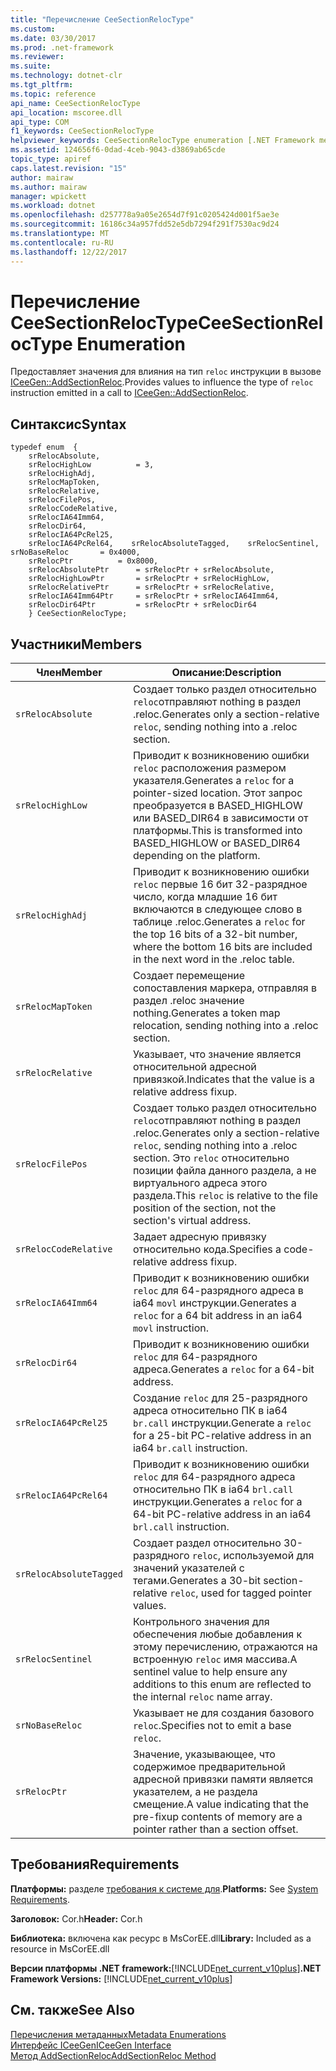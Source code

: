 ```yaml
---
title: "Перечисление CeeSectionRelocType"
ms.custom: 
ms.date: 03/30/2017
ms.prod: .net-framework
ms.reviewer: 
ms.suite: 
ms.technology: dotnet-clr
ms.tgt_pltfrm: 
ms.topic: reference
api_name: CeeSectionRelocType
api_location: mscoree.dll
api_type: COM
f1_keywords: CeeSectionRelocType
helpviewer_keywords: CeeSectionRelocType enumeration [.NET Framework metadata]
ms.assetid: 124656f6-0dad-4ceb-9043-d3869ab65cde
topic_type: apiref
caps.latest.revision: "15"
author: mairaw
ms.author: mairaw
manager: wpickett
ms.workload: dotnet
ms.openlocfilehash: d257778a9a05e2654d7f91c0205424d001f5ae3e
ms.sourcegitcommit: 16186c34a957fdd52e5db7294f291f7530ac9d24
ms.translationtype: MT
ms.contentlocale: ru-RU
ms.lasthandoff: 12/22/2017
---
```

# <a name="ceesectionreloctype-enumeration"></a><span data-ttu-id="a5df5-102">Перечисление CeeSectionRelocType</span><span class="sxs-lookup"><span data-stu-id="a5df5-102">CeeSectionRelocType Enumeration</span></span>
<span data-ttu-id="a5df5-103">Предоставляет значения для влияния на тип `reloc` инструкции в вызове [ICeeGen::AddSectionReloc](../../../../docs/framework/unmanaged-api/metadata/iceegen-addsectionreloc-method.md).</span><span class="sxs-lookup"><span data-stu-id="a5df5-103">Provides values to influence the type of `reloc` instruction emitted in a call to [ICeeGen::AddSectionReloc](../../../../docs/framework/unmanaged-api/metadata/iceegen-addsectionreloc-method.md).</span></span>  
  
## <a name="syntax"></a><span data-ttu-id="a5df5-104">Синтаксис</span><span class="sxs-lookup"><span data-stu-id="a5df5-104">Syntax</span></span>  
  
```  
typedef enum  {  
    srRelocAbsolute,  
    srRelocHighLow          = 3,  
    srRelocHighAdj,       
    srRelocMapToken,  
    srRelocRelative,  
    srRelocFilePos,  
    srRelocCodeRelative,  
    srRelocIA64Imm64,  
    srRelocDir64,  
    srRelocIA64PcRel25,  
    srRelocIA64PcRel64,    srRelocAbsoluteTagged,    srRelocSentinel,    srNoBaseReloc       = 0x4000,  
    srRelocPtr          = 0x8000,  
    srRelocAbsolutePtr      = srRelocPtr + srRelocAbsolute,  
    srRelocHighLowPtr       = srRelocPtr + srRelocHighLow,  
    srRelocRelativePtr      = srRelocPtr + srRelocRelative,  
    srRelocIA64Imm64Ptr     = srRelocPtr + srRelocIA64Imm64,  
    srRelocDir64Ptr         = srRelocPtr + srRelocDir64  
    } CeeSectionRelocType;  
```  
  
## <a name="members"></a><span data-ttu-id="a5df5-105">Участники</span><span class="sxs-lookup"><span data-stu-id="a5df5-105">Members</span></span>  
  
|<span data-ttu-id="a5df5-106">Член</span><span class="sxs-lookup"><span data-stu-id="a5df5-106">Member</span></span>|<span data-ttu-id="a5df5-107">Описание:</span><span class="sxs-lookup"><span data-stu-id="a5df5-107">Description</span></span>|  
|------------|-----------------|  
|`srRelocAbsolute`|<span data-ttu-id="a5df5-108">Создает только раздел относительно `reloc`отправляют nothing в раздел .reloc.</span><span class="sxs-lookup"><span data-stu-id="a5df5-108">Generates only a section-relative `reloc`, sending nothing into a .reloc section.</span></span>|  
|`srRelocHighLow`|<span data-ttu-id="a5df5-109">Приводит к возникновению ошибки `reloc` расположения размером указателя.</span><span class="sxs-lookup"><span data-stu-id="a5df5-109">Generates a `reloc` for a pointer-sized location.</span></span> <span data-ttu-id="a5df5-110">Этот запрос преобразуется в BASED_HIGHLOW или BASED_DIR64 в зависимости от платформы.</span><span class="sxs-lookup"><span data-stu-id="a5df5-110">This is transformed into BASED_HIGHLOW or BASED_DIR64 depending on the platform.</span></span>|  
|`srRelocHighAdj`|<span data-ttu-id="a5df5-111">Приводит к возникновению ошибки `reloc` первые 16 бит 32-разрядное число, когда младшие 16 бит включаются в следующее слово в таблице .reloc.</span><span class="sxs-lookup"><span data-stu-id="a5df5-111">Generates a `reloc` for the top 16 bits of a 32-bit number, where the bottom 16 bits are included in the next word in the .reloc table.</span></span>|  
|`srRelocMapToken`|<span data-ttu-id="a5df5-112">Создает перемещение сопоставления маркера, отправляя в раздел .reloc значение nothing.</span><span class="sxs-lookup"><span data-stu-id="a5df5-112">Generates a token map relocation, sending nothing into a .reloc section.</span></span>|  
|`srRelocRelative`|<span data-ttu-id="a5df5-113">Указывает, что значение является относительной адресной привязкой.</span><span class="sxs-lookup"><span data-stu-id="a5df5-113">Indicates that the value is a relative address fixup.</span></span>|  
|`srRelocFilePos`|<span data-ttu-id="a5df5-114">Создает только раздел относительно `reloc`отправляют nothing в раздел .reloc.</span><span class="sxs-lookup"><span data-stu-id="a5df5-114">Generates only a section-relative `reloc`, sending nothing into a .reloc section.</span></span> <span data-ttu-id="a5df5-115">Это `reloc` относительно позиции файла данного раздела, а не виртуального адреса этого раздела.</span><span class="sxs-lookup"><span data-stu-id="a5df5-115">This `reloc` is relative to the file position of the section, not the section's virtual address.</span></span>|  
|`srRelocCodeRelative`|<span data-ttu-id="a5df5-116">Задает адресную привязку относительно кода.</span><span class="sxs-lookup"><span data-stu-id="a5df5-116">Specifies a code-relative address fixup.</span></span>|  
|`srRelocIA64Imm64`|<span data-ttu-id="a5df5-117">Приводит к возникновению ошибки `reloc` для 64-разрядного адреса в ia64 `movl` инструкции.</span><span class="sxs-lookup"><span data-stu-id="a5df5-117">Generates a `reloc` for a 64 bit address in an ia64 `movl` instruction.</span></span>|  
|`srRelocDir64`|<span data-ttu-id="a5df5-118">Приводит к возникновению ошибки `reloc` для 64-разрядного адреса.</span><span class="sxs-lookup"><span data-stu-id="a5df5-118">Generates a `reloc` for a 64-bit address.</span></span>|  
|`srRelocIA64PcRel25`|<span data-ttu-id="a5df5-119">Создание `reloc` для 25-разрядного адреса относительно ПК в ia64 `br.call` инструкции.</span><span class="sxs-lookup"><span data-stu-id="a5df5-119">Generate a `reloc` for a 25-bit PC-relative address in an ia64 `br.call` instruction.</span></span>|  
|`srRelocIA64PcRel64`|<span data-ttu-id="a5df5-120">Приводит к возникновению ошибки `reloc` для 64-разрядного адреса относительно ПК в ia64 `brl.call` инструкции.</span><span class="sxs-lookup"><span data-stu-id="a5df5-120">Generates a `reloc` for a 64-bit PC-relative address in an ia64 `brl.call` instruction.</span></span>|  
|`srRelocAbsoluteTagged`|<span data-ttu-id="a5df5-121">Создает раздел относительно 30-разрядного `reloc`, используемой для значений указателей с тегами.</span><span class="sxs-lookup"><span data-stu-id="a5df5-121">Generates a 30-bit section-relative `reloc`, used for tagged pointer values.</span></span>|  
|`srRelocSentinel`|<span data-ttu-id="a5df5-122">Контрольного значения для обеспечения любые добавления к этому перечислению, отражаются на встроенную `reloc` имя массива.</span><span class="sxs-lookup"><span data-stu-id="a5df5-122">A sentinel value to help ensure any additions to this enum are reflected to the internal `reloc` name array.</span></span>|  
|`srNoBaseReloc`|<span data-ttu-id="a5df5-123">Указывает не для создания базового `reloc`.</span><span class="sxs-lookup"><span data-stu-id="a5df5-123">Specifies not to emit a base `reloc`.</span></span>|  
|`srRelocPtr`|<span data-ttu-id="a5df5-124">Значение, указывающее, что содержимое предварительной адресной привязки памяти является указателем, а не раздела смещение.</span><span class="sxs-lookup"><span data-stu-id="a5df5-124">A value indicating that the pre-fixup contents of memory are a pointer rather than a section offset.</span></span>|  
  
## <a name="requirements"></a><span data-ttu-id="a5df5-125">Требования</span><span class="sxs-lookup"><span data-stu-id="a5df5-125">Requirements</span></span>  
 <span data-ttu-id="a5df5-126">**Платформы:** разделе [требования к системе для](../../../../docs/framework/get-started/system-requirements.md).</span><span class="sxs-lookup"><span data-stu-id="a5df5-126">**Platforms:** See [System Requirements](../../../../docs/framework/get-started/system-requirements.md).</span></span>  
  
 <span data-ttu-id="a5df5-127">**Заголовок:** Cor.h</span><span class="sxs-lookup"><span data-stu-id="a5df5-127">**Header:** Cor.h</span></span>  
  
 <span data-ttu-id="a5df5-128">**Библиотека:** включена как ресурс в MsCorEE.dll</span><span class="sxs-lookup"><span data-stu-id="a5df5-128">**Library:** Included as a resource in MsCorEE.dll</span></span>  
  
 <span data-ttu-id="a5df5-129">**Версии платформы .NET framework:**[!INCLUDE[net_current_v10plus](../../../../includes/net-current-v10plus-md.md)]</span><span class="sxs-lookup"><span data-stu-id="a5df5-129">**.NET Framework Versions:** [!INCLUDE[net_current_v10plus](../../../../includes/net-current-v10plus-md.md)]</span></span>  
  
## <a name="see-also"></a><span data-ttu-id="a5df5-130">См. также</span><span class="sxs-lookup"><span data-stu-id="a5df5-130">See Also</span></span>  
 [<span data-ttu-id="a5df5-131">Перечисления метаданных</span><span class="sxs-lookup"><span data-stu-id="a5df5-131">Metadata Enumerations</span></span>](../../../../docs/framework/unmanaged-api/metadata/metadata-enumerations.md)  
 [<span data-ttu-id="a5df5-132">Интерфейс ICeeGen</span><span class="sxs-lookup"><span data-stu-id="a5df5-132">ICeeGen Interface</span></span>](../../../../docs/framework/unmanaged-api/metadata/iceegen-interface.md)  
 [<span data-ttu-id="a5df5-133">Метод AddSectionReloc</span><span class="sxs-lookup"><span data-stu-id="a5df5-133">AddSectionReloc Method</span></span>](../../../../docs/framework/unmanaged-api/metadata/iceegen-addsectionreloc-method.md)
